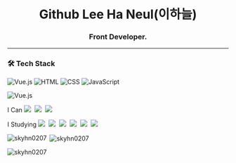 
<h1 align="center">Github Lee Ha Neul(이하늘)</h1>
<h3 align="center">Front Developer.</h3>

---

<h3 align="left">🛠 Tech Stack</h3>

![Vue.js](https://img.shields.io/badge/Vue.js-4FC08D?style=flat&logo=vue.js&logoColor=white)
![HTML](https://img.shields.io/badge/HTML-E34F26?style=flat&logo=HTML5&logoColor=white)
![CSS](https://img.shields.io/badge/CSS-1572B6?style=flat&logo=CSS3&logoColor=white)
![JavaScript](https://img.shields.io/badge/JavaScript-F7DF1E?style=flat&logo=JavaScript&logoColor=white)

![Vue.js](https://img.shields.io/badge/Vue.js-4FC08D?style=flat&logo=vue.js&logoColor=white)
<p dir="auto"><span>I Can </span><a target="_blank" rel="noopener noreferrer nofollow" href="https://camo.githubusercontent.com/38ca492be962ee49033ba1fbb4310977227a0ff86e9920baf8d2d9cdc68f60e8/68747470733a2f2f696d672e736869656c64732e696f2f62616467652f48544d4c2d4533344632363f7374796c653d666c6174266c6f676f3d48544d4c35266c6f676f436f6c6f723d7768697465"><img src="https://camo.githubusercontent.com/38ca492be962ee49033ba1fbb4310977227a0ff86e9920baf8d2d9cdc68f60e8/68747470733a2f2f696d672e736869656c64732e696f2f62616467652f48544d4c2d4533344632363f7374796c653d666c6174266c6f676f3d48544d4c35266c6f676f436f6c6f723d7768697465" data-canonical-src="https://img.shields.io/badge/HTML-E34F26?style=flat&amp;logo=HTML5&amp;logoColor=white" style="max-width: 100%;"></a>&nbsp;
<a target="_blank" rel="noopener noreferrer nofollow" href="https://camo.githubusercontent.com/fda3fd382efeb1b213249a5f5e1779f7598f352eb3777c834fdab91a7cad81ff/68747470733a2f2f696d672e736869656c64732e696f2f62616467652f4353532d3135373242363f7374796c653d666c6174266c6f676f3d43535333266c6f676f436f6c6f723d7768697465"><img src="https://camo.githubusercontent.com/fda3fd382efeb1b213249a5f5e1779f7598f352eb3777c834fdab91a7cad81ff/68747470733a2f2f696d672e736869656c64732e696f2f62616467652f4353532d3135373242363f7374796c653d666c6174266c6f676f3d43535333266c6f676f436f6c6f723d7768697465" data-canonical-src="https://img.shields.io/badge/CSS-1572B6?style=flat&amp;logo=CSS3&amp;logoColor=white" style="max-width: 100%;"></a>&nbsp;
<a target="_blank" rel="noopener noreferrer nofollow" href="https://camo.githubusercontent.com/cfc15bdb0bb82f952d3d3efa9486e4ae5d90bebb3460de63c6100cc0713c4a22/68747470733a2f2f696d672e736869656c64732e696f2f62616467652f4a6176615363726970742d4637444631453f7374796c653d666c6174266c6f676f3d4a617661536372697074266c6f676f436f6c6f723d7768697465"><img src="https://camo.githubusercontent.com/cfc15bdb0bb82f952d3d3efa9486e4ae5d90bebb3460de63c6100cc0713c4a22/68747470733a2f2f696d672e736869656c64732e696f2f62616467652f4a6176615363726970742d4637444631453f7374796c653d666c6174266c6f676f3d4a617661536372697074266c6f676f436f6c6f723d7768697465" data-canonical-src="https://img.shields.io/badge/JavaScript-F7DF1E?style=flat&amp;logo=JavaScript&amp;logoColor=white" style="max-width: 100%;"></a>&nbsp;

<span>I Studying </span>
<a target="_blank" rel="noopener noreferrer nofollow" href="https://camo.githubusercontent.com/cc36f0bb6c4c413ad968a78ed48a323c930a098f69b6fec71028be56f2d950c5/68747470733a2f2f696d672e736869656c64732e696f2f62616467652f52656163742d3631444146423f7374796c653d666c6174266c6f676f3d5265616374266c6f676f436f6c6f723d7768697465"><img src="https://camo.githubusercontent.com/cc36f0bb6c4c413ad968a78ed48a323c930a098f69b6fec71028be56f2d950c5/68747470733a2f2f696d672e736869656c64732e696f2f62616467652f52656163742d3631444146423f7374796c653d666c6174266c6f676f3d5265616374266c6f676f436f6c6f723d7768697465" data-canonical-src="https://img.shields.io/badge/React-61DAFB?style=flat&amp;logo=React&amp;logoColor=white" style="max-width: 100%;"></a>&nbsp;
<a target="_blank" rel="noopener noreferrer nofollow" href="https://camo.githubusercontent.com/8d4dada41caa8e1df0b4f3d7542f9a3f89fd08c5f00eb2bf64d6dbfbe12f7b40/68747470733a2f2f696d672e736869656c64732e696f2f62616467652f52656475782d3736344142433f7374796c653d666c6174266c6f676f3d5265647578266c6f676f436f6c6f723d7768697465"><img src="https://camo.githubusercontent.com/8d4dada41caa8e1df0b4f3d7542f9a3f89fd08c5f00eb2bf64d6dbfbe12f7b40/68747470733a2f2f696d672e736869656c64732e696f2f62616467652f52656475782d3736344142433f7374796c653d666c6174266c6f676f3d5265647578266c6f676f436f6c6f723d7768697465" data-canonical-src="https://img.shields.io/badge/Redux-764ABC?style=flat&amp;logo=Redux&amp;logoColor=white" style="max-width: 100%;"></a>&nbsp;
<a target="_blank" rel="noopener noreferrer nofollow" href="https://camo.githubusercontent.com/9b05634f0aed6e64b7125f989524f07053a11ed5ee6344a188f27a14fba8e241/68747470733a2f2f696d672e736869656c64732e696f2f62616467652f5265616374526f757465722d4341343234353f7374796c653d666c6174266c6f676f3d5265616374526f75746572266c6f676f436f6c6f723d7768697465"><img src="https://camo.githubusercontent.com/9b05634f0aed6e64b7125f989524f07053a11ed5ee6344a188f27a14fba8e241/68747470733a2f2f696d672e736869656c64732e696f2f62616467652f5265616374526f757465722d4341343234353f7374796c653d666c6174266c6f676f3d5265616374526f75746572266c6f676f436f6c6f723d7768697465" data-canonical-src="https://img.shields.io/badge/ReactRouter-CA4245?style=flat&amp;logo=ReactRouter&amp;logoColor=white" style="max-width: 100%;"></a>&nbsp;
<a target="_blank" rel="noopener noreferrer nofollow" href="https://camo.githubusercontent.com/1aea5525567384b0e55b24dcc65f42e11ade0c99b9945ed07a2fe6c1f83e7c66/68747470733a2f2f696d672e736869656c64732e696f2f62616467652f5461696c77696e644353532d3036423644343f7374796c653d666c6174266c6f676f3d5461696c77696e64435353266c6f676f436f6c6f723d7768697465"><img src="https://camo.githubusercontent.com/1aea5525567384b0e55b24dcc65f42e11ade0c99b9945ed07a2fe6c1f83e7c66/68747470733a2f2f696d672e736869656c64732e696f2f62616467652f5461696c77696e644353532d3036423644343f7374796c653d666c6174266c6f676f3d5461696c77696e64435353266c6f676f436f6c6f723d7768697465" data-canonical-src="https://img.shields.io/badge/TailwindCSS-06B6D4?style=flat&amp;logo=TailwindCSS&amp;logoColor=white" style="max-width: 100%;"></a>&nbsp;
<a target="_blank" rel="noopener noreferrer nofollow" href="https://camo.githubusercontent.com/7ff777318e5045b470af4680e4ac180b52de6ca9242f0d244de532acd22fc674/68747470733a2f2f696d672e736869656c64732e696f2f62616467652f426f6f7473747261702d3739353242333f7374796c653d666c6174266c6f676f3d426f6f747374726170266c6f676f436f6c6f723d7768697465"><img src="https://camo.githubusercontent.com/7ff777318e5045b470af4680e4ac180b52de6ca9242f0d244de532acd22fc674/68747470733a2f2f696d672e736869656c64732e696f2f62616467652f426f6f7473747261702d3739353242333f7374796c653d666c6174266c6f676f3d426f6f747374726170266c6f676f436f6c6f723d7768697465" data-canonical-src="https://img.shields.io/badge/Bootstrap-7952B3?style=flat&amp;logo=Bootstrap&amp;logoColor=white" style="max-width: 100%;"></a>&nbsp;
<a target="_blank" rel="noopener noreferrer nofollow" href="https://camo.githubusercontent.com/eee38ff4036b486aab0b8775a29ae24d3e1bd5a6bf589fcb1e45a59ad4775add/68747470733a2f2f696d672e736869656c64732e696f2f62616467652f7374796c6564436f6d706f6e656e74732d4442373039333f7374796c653d666c6174266c6f676f3d7374796c6564436f6d706f6e656e7473266c6f676f436f6c6f723d7768697465"><img src="https://camo.githubusercontent.com/eee38ff4036b486aab0b8775a29ae24d3e1bd5a6bf589fcb1e45a59ad4775add/68747470733a2f2f696d672e736869656c64732e696f2f62616467652f7374796c6564436f6d706f6e656e74732d4442373039333f7374796c653d666c6174266c6f676f3d7374796c6564436f6d706f6e656e7473266c6f676f436f6c6f723d7768697465" data-canonical-src="https://img.shields.io/badge/styledComponents-DB7093?style=flat&amp;logo=styledComponents&amp;logoColor=white" style="max-width: 100%;"></a>&nbsp;



<p><img align="left" src="https://github-readme-stats.vercel.app/api/top-langs?username=skyhn0207&show_icons=true&locale=en&layout=compact" alt="skyhn0207" /></p>

<p>&nbsp;<img align="center" src="https://github-readme-stats.vercel.app/api?username=skyhn0207&show_icons=true&locale=en" alt="skyhn0207" /></p>

<p><img align="center" src="https://github-readme-streak-stats.herokuapp.com/?user=skyhn0207&" alt="skyhn0207" /></p>
